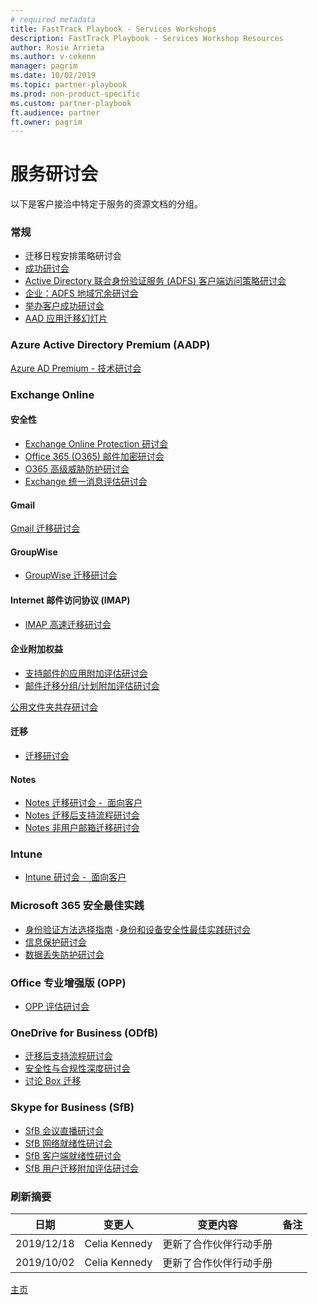```yaml
---
# required metadata
title: FastTrack Playbook - Services Workshops
description: FastTrack Playbook - Services Workshop Resources
author: Rosie Arrieta
ms.author: v-cekenn
manager: pagrim
ms.date: 10/02/2019
ms.topic: partner-playbook
ms.prod: non-product-specific
ms.custom: partner-playbook
ft.audience: partner
ft.owner: pagrim
---
```


# 服务研讨会

以下是客户接洽中特定于服务的资源文档的分组。

### 常规

- 迁移日程安排策略研讨会[](https://ftdocs-bcm.azureedge.net/public/en-us-migration-scheduling-policy-deck-v1.pptx)
- [成功研讨会](https://ftdocs-bcm.azureedge.net/public/en-us-success-workshop-deck-v1.pptx)
- [Active Directory 联合身份验证服务 (ADFS) 客户端访问策略研讨会](https://ftdocs-bcm.azureedge.net/public/en-us-adfs-client-access-policy-workshop-v1.pptx)
- [企业：ADFS 地域冗余研讨会](https://ftdocs-bcm.azureedge.net/public/en-us-adfs-geo-redundant-v1.pptx)
- [举办客户成功研讨会](assess-conduct-customer-success-workshop-partner.md)
- [AAD 应用迁移幻灯片](https://aka.ms/frpaadappmigrationdeck)

### Azure Active Directory Premium (AADP)

[Azure AD Premium - 技术研讨会](https://aka.ms/FRPFTOPTask2533WorkshopLocalized)

### Exchange Online

#### 安全性

- [Exchange Online Protection 研讨会](https://ftdocs-bcm.azureedge.net/public/en-us-o365-eop-workshop-v1.pptx)
- [Office 365 (O365) 邮件加密研讨会](https://ftdocs-bcm.azureedge.net/public/en-us-o365-ome-workshop-v1.pptx)
- [O365 高级威胁防护研讨会](https://ftdocs-bcm.azureedge.net/public/en-us-365-atp-workshop-v1.pptx)
- [Exchange 统一消息评估研讨会](https://ftdocs-bcm.azureedge.net/public/en-us-exchange-unified-messaging-assessment-workshop-v1.pptx)

#### Gmail

[Gmail 迁移研讨会](https://ftdocs-bcm.azureedge.net/public/en-us-gmail-migration-workshop-v1.pptx)

#### GroupWise

- [GroupWise 迁移研讨会](https://ftdocs-bcm.azureedge.net/public/en-us-groupwise-migration-workshop-v1.pptx)

#### Internet 邮件访问协议 (IMAP)

- [IMAP 高速迁移研讨会](https://ftdocs-bcm.azureedge.net/public/en-us-imap-migration-workshop-v1.pptx)

#### 企业附加权益

- [支持邮件的应用附加评估研讨会](https://ftdocs-bcm.azureedge.net/public/en-us-mail-enabled-apps-add-on-assessment-workshop-v1.pptx)
- [邮件迁移分组/计划附加评估研讨会](https://ftdocs-bcm.azureedge.net/public/mail-migration-grouping-planning-addon-assment-workshop-v1.pptx)

[公用文件夹共存研讨会]()

#### 迁移

- [迁移研讨会](https://ftdocs-bcm.azureedge.net/public/en-us-exchange-velocity-migration-workshop-v1.pptx)

#### Notes

- [Notes 迁移研讨会 -  面向客户](https://ftdocs-bcm.azureedge.net/public/en-us-notes-migration-workshop-v1.pptx)
- [Notes 迁移后支持流程研讨会](https://ftdocs-bcm.azureedge.net/public/post-migration-support-process-workshop-v1.pptx)
- [Notes 非用户邮箱迁移研讨会](https://ftdocs-bcm.azureedge.net/public/post-migration-support-process-workshop-v1.pptx)

### Intune

- [Intune 研讨会 -  面向客户](https://ftdocs-bcm.azureedge.net/public/m365-ems-microsoft-intune-workshops-v1.pdf)

### Microsoft 365 安全最佳实践

- [身份验证方法选择指南](https://ftdocs-bcm.azureedge.net/public/en-us-aadp-authmethod-v1.pptx)
-[身份和设备安全性最佳实践研讨会](https://aka.ms/FRPDeploySecurelyGuidance)
- [信息保护研讨会](https://ftdocs-bcm.azureedge.net/public/en-us-o365-ip-discussion-v1.pptx)
- [数据丢失防护研讨会](https://ftdocs-bcm.azureedge.net/public/en-us-o365-dlp-workshop-v1.pptx)

### Office 专业增强版 (OPP)

- [OPP 评估研讨会](https://ftdocs-bcm.azureedge.net/public/en-us-o365-proplus-assessment-workshop-v4.pptx)

### OneDrive for Business (ODfB)

- [迁移后支持流程研讨会](https://ftdocs-bcm.azureedge.net/public/od4b-post-migration-support-process-workshop-v1.pptx)
- [安全性与合规性深度研讨会](https://ftdocs-bcm.azureedge.net/public/en-us-onedrive-securityandcompliance-v1.pptx)
- [讨论 Box 迁移](https://ftdocs-bcm.azureedge.net/public/discuss-box-migration-v1.docx)

### Skype for Business (SfB)

- [SfB 会议直播研讨会](https://ftdocs-bcm.azureedge.net/public/sfb-meeting-broadcast-v1.pptx)
- [SfB 网络就绪性研讨会](https://ftdocs-bcm.azureedge.net/public/sfb-network-readiness-v1.pptx)
- [SfB 客户端就绪性研讨会](https://ftdocs-bcm.azureedge.net/public/en-us-sfbclientreadiness-v1.pptx)
- [SfB 用户迁移附加评估研讨会](https://ftdocs-bcm.azureedge.net/public/en-us-sfb-user-migration-add-on-assessmentworkshop-v1.pptx)

### 刷新摘要

|日期|变更人|变更内容|备注|
|---------|---------------|----------------------------|-------------|
|2019/12/18| Celia Kennedy| 更新了合作伙伴行动手册| |
|2019/10/02| Celia Kennedy| 更新了合作伙伴行动手册| |

[主页](http://partner-docs.microsoft.com)
